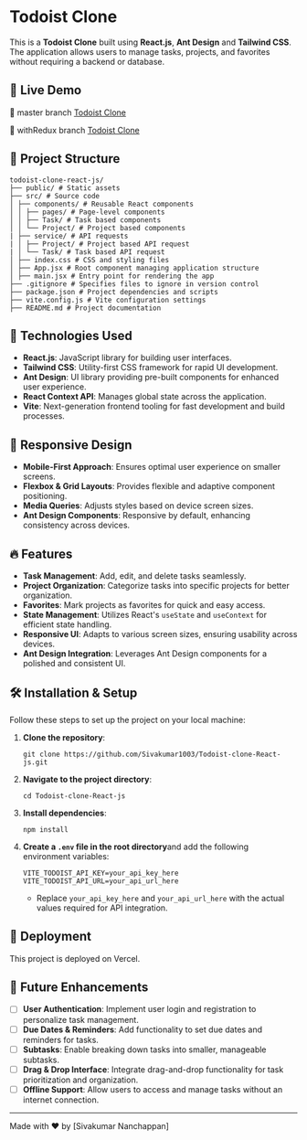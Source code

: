 # Todoist Clone

This is a **Todoist Clone** built using **React.js**, **Ant Design** and **Tailwind CSS**. The application allows users to manage tasks, projects, and favorites without requiring a backend or database.

## 🚀 Live Demo

🔗 master branch [Todoist Clone](#)

🔗 withRedux branch [Todoist Clone](#)

## 📂 Project Structure
```
todoist-clone-react-js/ 
├── public/ # Static assets 
├── src/ # Source code 
│ ├── components/ # Reusable React components 
│ │ ├── pages/ # Page-level components 
│ │ ├── Task/ # Task based components 
│ │ └── Project/ # Project based components 
| ├── service/ # API requests
| │ ├── Project/ # Project based API request
| │ └── Task/ # Task based API request
│ ├── index.css # CSS and styling files 
│ ├── App.jsx # Root component managing application structure 
│ ├── main.jsx # Entry point for rendering the app 
├── .gitignore # Specifies files to ignore in version control 
├── package.json # Project dependencies and scripts 
├── vite.config.js # Vite configuration settings 
├── README.md # Project documentation
```

## 🚀 Technologies Used

- **React.js**: JavaScript library for building user interfaces.
- **Tailwind CSS**: Utility-first CSS framework for rapid UI development.
- **Ant Design**: UI library providing pre-built components for enhanced user experience.
- **React Context API**: Manages global state across the application.
- **Vite**: Next-generation frontend tooling for fast development and build processes.

## 📱 Responsive Design

- **Mobile-First Approach**: Ensures optimal user experience on smaller screens.
- **Flexbox & Grid Layouts**: Provides flexible and adaptive component positioning.
- **Media Queries**: Adjusts styles based on device screen sizes.
- **Ant Design Components**: Responsive by default, enhancing consistency across devices.

## 🔥 Features

- **Task Management**: Add, edit, and delete tasks seamlessly.
- **Project Organization**: Categorize tasks into specific projects for better organization.
- **Favorites**: Mark projects as favorites for quick and easy access.
- **State Management**: Utilizes React's `useState` and `useContext` for efficient state handling.
- **Responsive UI**: Adapts to various screen sizes, ensuring usability across devices.
- **Ant Design Integration**: Leverages Ant Design components for a polished and consistent UI.

## 🛠 Installation & Setup
Follow these steps to set up the project on your local machine:

1. **Clone the repository**:
   ```
   git clone https://github.com/Sivakumar1003/Todoist-clone-React-js.git
   ```
2. **Navigate to the project directory**:
    ```
    cd Todoist-clone-React-js
    ```
3. **Install dependencies**: 
    ```
    npm install
    ```
4. **Create a `.env` file in the root directory**and add the following environment variables:
    ```
    VITE_TODOIST_API_KEY=your_api_key_here
    VITE_TODOIST_API_URL=your_api_url_here
    ```
    * Replace `your_api_key_here` and `your_api_url_here` with the actual values required for API integration.

## 🚀 Deployment
This project is deployed on Vercel.

## 🔮 Future Enhancements
- [ ] **User Authentication**: Implement user login and registration to personalize task management.
- [ ] **Due Dates & Reminders**: Add functionality to set due dates and reminders for tasks.
- [ ] **Subtasks**: Enable breaking down tasks into smaller, manageable subtasks.
- [ ] **Drag & Drop Interface**: Integrate drag-and-drop functionality for task prioritization and organization.
- [ ] **Offline Support**: Allow users to access and manage tasks without an internet connection.

---
Made with ❤️ by [Sivakumar Nanchappan]


